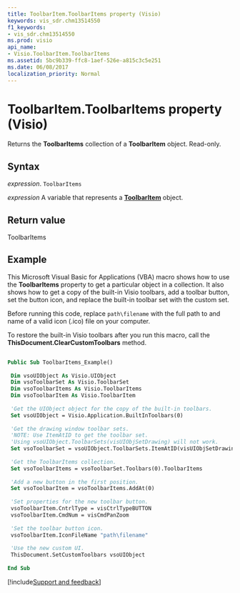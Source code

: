 ```yaml
---
title: ToolbarItem.ToolbarItems property (Visio)
keywords: vis_sdr.chm13514550
f1_keywords:
- vis_sdr.chm13514550
ms.prod: visio
api_name:
- Visio.ToolbarItem.ToolbarItems
ms.assetid: 5bc9b339-ffc8-1aef-526e-a815c3c5e251
ms.date: 06/08/2017
localization_priority: Normal
---
```



# ToolbarItem.ToolbarItems property (Visio)

Returns the  **ToolbarItems** collection of a **ToolbarItem** object. Read-only.


## Syntax

_expression_. `ToolbarItems`

_expression_ A variable that represents a **[ToolbarItem](Visio.ToolbarItem.md)** object.


## Return value

ToolbarItems


## Example

This Microsoft Visual Basic for Applications (VBA) macro shows how to use the  **ToolbarItems** property to get a particular object in a collection. It also shows how to get a copy of the built-in Visio toolbars, add a toolbar button, set the button icon, and replace the built-in toolbar set with the custom set.

Before running this code, replace `path\filename` with the full path to and name of a valid icon (.ico) file on your computer.

To restore the built-in Visio toolbars after you run this macro, call the  **ThisDocument.ClearCustomToolbars** method.




```vb
 
Public Sub ToolbarItems_Example() 
 
 Dim vsoUIObject As Visio.UIObject 
 Dim vsoToolbarSet As Visio.ToolbarSet 
 Dim vsoToolbarItems As Visio.ToolbarItems 
 Dim vsoToolbarItem As Visio.ToolbarItem 
 
 'Get the UIObject object for the copy of the built-in toolbars. 
 Set vsoUIObject = Visio.Application.BuiltInToolbars(0) 
 
 'Get the drawing window toolbar sets. 
 'NOTE: Use ItemAtID to get the toolbar set. 
 'Using vsoUIObject.ToolbarSets(visUIObjSetDrawing) will not work. 
 Set vsoToolbarSet = vsoUIObject.ToolbarSets.ItemAtID(visUIObjSetDrawing) 
 
 'Get the ToolbarItems collection. 
 Set vsoToolbarItems = vsoToolbarSet.Toolbars(0).ToolbarItems 
 
 'Add a new button in the first position. 
 Set vsoToolbarItem = vsoToolbarItems.AddAt(0) 
 
 'Set properties for the new toolbar button. 
 vsoToolbarItem.CntrlType = visCtrlTypeBUTTON 
 vsoToolbarItem.CmdNum = visCmdPanZoom 
 
 'Set the toolbar button icon. 
 vsoToolbarItem.IconFileName "path\filename" 
 
 'Use the new custom UI. 
 ThisDocument.SetCustomToolbars vsoUIObject 
 
End Sub
```

[!include[Support and feedback](~/includes/feedback-boilerplate.md)]